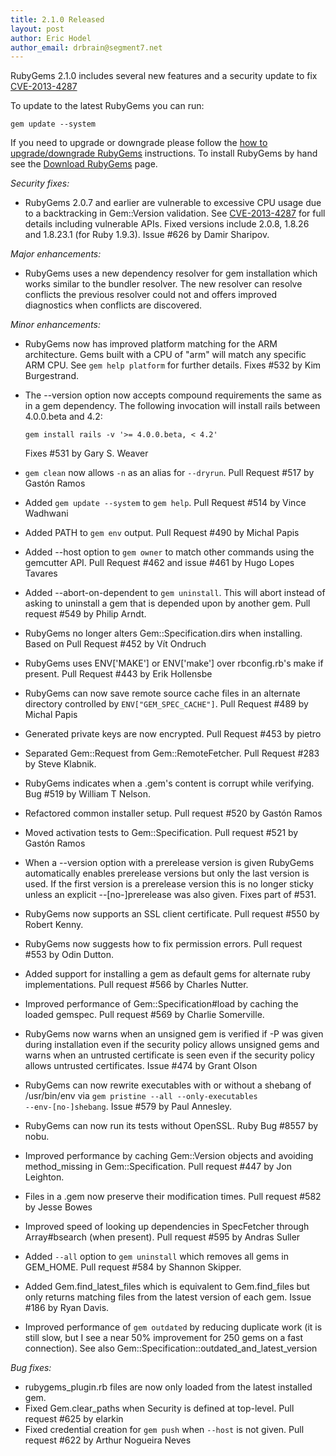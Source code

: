 ```yaml
---
title: 2.1.0 Released
layout: post
author: Eric Hodel
author_email: drbrain@segment7.net
---
```


RubyGems 2.1.0 includes several new features and a security update to fix
[CVE-2013-4287][CVE-2013-4287]

To update to the latest RubyGems you can run:

    gem update --system

If you need to upgrade or downgrade please follow the [how to upgrade/downgrade
RubyGems][upgrading] instructions.  To install RubyGems by hand see the
[Download RubyGems][download] page.

_Security fixes:_

* RubyGems 2.0.7 and earlier are vulnerable to excessive CPU usage due to a backtracking in Gem::Version validation.  See [CVE-2013-4287][CVE-2013-4287] for full details including vulnerable APIs.  Fixed versions include 2.0.8, 1.8.26 and 1.8.23.1 (for Ruby 1.9.3).  Issue #626 by Damir Sharipov.

_Major enhancements:_

* RubyGems uses a new dependency resolver for gem installation which works similar to the bundler resolver.  The new resolver can resolve conflicts the previous resolver could not and offers improved diagnostics when conflicts are discovered.

_Minor enhancements:_

* RubyGems now has improved platform matching for the ARM architecture.  Gems built with a CPU of "arm" will match any specific ARM CPU.  See `gem help platform` for further details.  Fixes #532 by Kim Burgestrand.
* The --version option now accepts compound requirements the same as in a gem dependency.  The following invocation will install rails between 4.0.0.beta and 4.2:

      gem install rails -v '>= 4.0.0.beta, < 4.2'

  Fixes #531 by Gary S. Weaver
* `gem clean` now allows `-n` as an alias for `--dryrun`.  Pull Request #517 by Gastón Ramos
* Added `gem update --system` to `gem help`.  Pull Request #514 by Vince Wadhwani
* Added PATH to `gem env` output.  Pull Request #490 by Michal Papis
* Added --host option to `gem owner` to match other commands using the gemcutter API.  Pull Request #462 and issue #461 by Hugo Lopes Tavares
* Added --abort-on-dependent to `gem uninstall`.  This will abort instead of asking to uninstall a gem that is depended upon by another gem.  Pull request #549 by Philip Arndt.
* RubyGems no longer alters Gem::Specification.dirs when installing.  Based on Pull Request #452 by Vít Ondruch
* RubyGems uses ENV['MAKE'] or ENV['make'] over rbconfig.rb's make if present.  Pull Request #443 by Erik Hollensbe
* RubyGems can now save remote source cache files in an alternate directory controlled by `ENV["GEM_SPEC_CACHE"]`.  Pull Request #489 by Michal Papis
* Generated private keys are now encrypted.  Pull Request #453 by pietro
* Separated Gem::Request from Gem::RemoteFetcher.  Pull Request #283 by Steve Klabnik.
* RubyGems indicates when a .gem's content is corrupt while verifying.  Bug #519 by William T Nelson.
* Refactored common installer setup.  Pull request #520 by Gastón Ramos
* Moved activation tests to Gem::Specification.  Pull request #521 by Gastón Ramos
* When a --version option with a prerelease version is given RubyGems automatically enables prerelease versions but only the last version is used.  If the first version is a prerelease version this is no longer sticky unless an explicit --[no-]prerelease was also given.  Fixes part of #531.
* RubyGems now supports an SSL client certificate.  Pull request #550 by Robert Kenny.
* RubyGems now suggests how to fix permission errors.  Pull request #553 by Odin Dutton.
* Added support for installing a gem as default gems for alternate ruby implementations.  Pull request #566 by Charles Nutter.
* Improved performance of Gem::Specification#load by caching the loaded gemspec.  Pull request #569 by Charlie Somerville.
* RubyGems now warns when an unsigned gem is verified if -P was given during installation even if the security policy allows unsigned gems and warns when an untrusted certificate is seen even if the security policy allows untrusted certificates.  Issue #474 by Grant Olson
* RubyGems can now rewrite executables with or without a shebang of /usr/bin/env via <code>gem pristine --all --only-executables --env-[no-]shebang</code>.  Issue #579 by Paul Annesley.
* RubyGems can now run its tests without OpenSSL.  Ruby Bug #8557 by nobu.
* Improved performance by caching Gem::Version objects and avoiding method_missing in Gem::Specification.  Pull request #447 by Jon Leighton.
* Files in a .gem now preserve their modification times.  Pull request #582 by Jesse Bowes
* Improved speed of looking up dependencies in SpecFetcher through Array#bsearch (when present).  Pull request #595 by Andras Suller
* Added `--all` option to `gem uninstall` which removes all gems in GEM_HOME.  Pull request #584 by Shannon Skipper.
* Added Gem.find_latest_files which is equivalent to Gem.find_files but only returns matching files from the latest version of each gem.  Issue #186 by Ryan Davis.
* Improved performance of `gem outdated` by reducing duplicate work (it is still slow, but I see a near 50% improvement for 250 gems on a fast connection).  See also Gem::Specification::outdated_and_latest_version

_Bug fixes:_

* rubygems_plugin.rb files are now only loaded from the latest installed gem.
* Fixed Gem.clear_paths when Security is defined at top-level.  Pull request #625 by elarkin
* Fixed credential creation for `gem push` when `--host` is not given.  Pull request #622 by Arthur Nogueira Neves

[download]: http://rubygems.org/pages/download
[upgrading]: http://rubygems.rubyforge.org/rubygems-update/UPGRADING_rdoc.html
[CVE-2013-4287]: /2013/09/09/CVE-2013-4287.html

